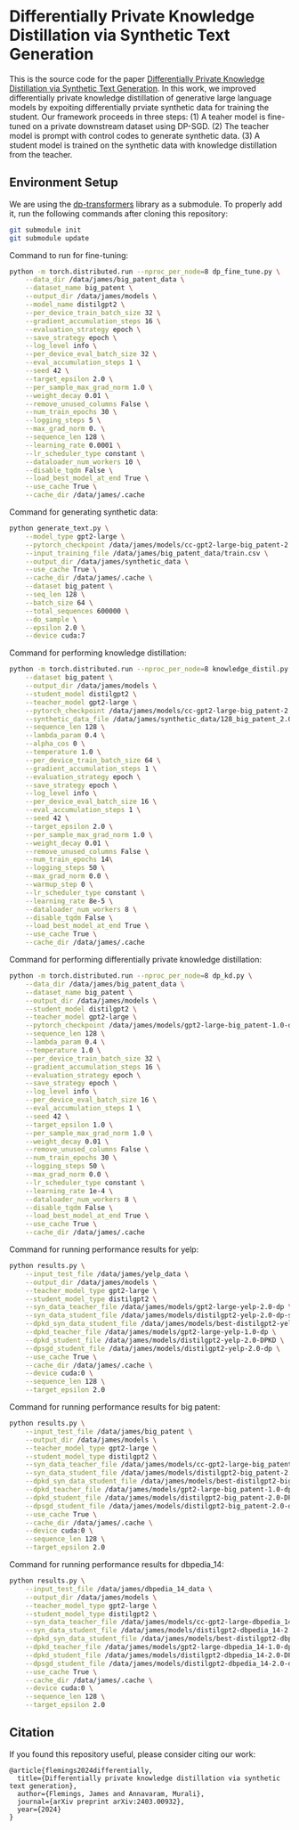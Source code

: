 # Differentially Private Knowledge Distillation via Synthetic Text Generation

This is the source code for the paper [Differentially Private Knowledge Distillation via Synthetic Text Generation](https://arxiv.org/pdf/2403.00932). In this work, we improved differentially private knowledge distillation of generative large language models by expoiting differentially prviate synthetic data for training the student. Our framework proceeds in three steps: (1) A teaher model is fine-tuned on a private downstream dataset using DP-SGD. (2) The teacher model is prompt with control codes to generate synthetic data. (3) A student model is trained on the synthetic data with knowledge distillation from the teacher.

## Environment Setup
We are using the [dp-transformers](https://github.com/microsoft/dp-transformers) library as a submodule. To properly add it, run the following commands after cloning this repository:

```bash
git submodule init
git submodule update
```

Command to run for fine-tuning:
```bash
python -m torch.distributed.run --nproc_per_node=8 dp_fine_tune.py \
    --data_dir /data/james/big_patent_data \
    --dataset_name big_patent \
    --output_dir /data/james/models \
    --model_name distilgpt2 \
    --per_device_train_batch_size 32 \
    --gradient_accumulation_steps 16 \
    --evaluation_strategy epoch \
    --save_strategy epoch \
    --log_level info \
    --per_device_eval_batch_size 32 \
    --eval_accumulation_steps 1 \
    --seed 42 \
    --target_epsilon 2.0 \
    --per_sample_max_grad_norm 1.0 \
    --weight_decay 0.01 \
    --remove_unused_columns False \
    --num_train_epochs 30 \
    --logging_steps 5 \
    --max_grad_norm 0. \
    --sequence_len 128 \
    --learning_rate 0.0001 \
    --lr_scheduler_type constant \
    --dataloader_num_workers 10 \
    --disable_tqdm False \
    --load_best_model_at_end True \
    --use_cache True \
    --cache_dir /data/james/.cache
```

Command for generating synthetic data:
```bash
python generate_text.py \
    --model_type gpt2-large \
    --pytorch_checkpoint /data/james/models/cc-gpt2-large-big_patent-2.0-dp/pytorch_model.bin \
    --input_training_file /data/james/big_patent_data/train.csv \
    --output_dir /data/james/synthetic_data \
    --use_cache True \
    --cache_dir /data/james/.cache \
    --dataset big_patent \
    --seq_len 128 \
    --batch_size 64 \
    --total_sequences 600000 \
    --do_sample \
    --epsilon 2.0 \
    --device cuda:7 
```

Command for performing knowledge distillation:
```bash
python -m torch.distributed.run --nproc_per_node=8 knowledge_distil.py \
    --dataset big_patent \
    --output_dir /data/james/models \
    --student_model distilgpt2 \
    --teacher_model gpt2-large \
    --pytorch_checkpoint /data/james/models/cc-gpt2-large-big_patent-2.0-dp/pytorch_model.bin \
    --synthetic_data_file /data/james/synthetic_data/128_big_patent_2.0_dp_synthetic_data.csv \
    --sequence_len 128 \
    --lambda_param 0.4 \
    --alpha_cos 0 \
    --temperature 1.0 \
    --per_device_train_batch_size 64 \
    --gradient_accumulation_steps 1 \
    --evaluation_strategy epoch \
    --save_strategy epoch \
    --log_level info \
    --per_device_eval_batch_size 16 \
    --eval_accumulation_steps 1 \
    --seed 42 \
    --target_epsilon 2.0 \
    --per_sample_max_grad_norm 1.0 \
    --weight_decay 0.01 \
    --remove_unused_columns False \
    --num_train_epochs 14\
    --logging_steps 50 \
    --max_grad_norm 0.0 \
    --warmup_step 0 \
    --lr_scheduler_type constant \
    --learning_rate 8e-5 \
    --dataloader_num_workers 8 \
    --disable_tqdm False \
    --load_best_model_at_end True \
    --use_cache True \
    --cache_dir /data/james/.cache
```

Command for performing differentially private knowledge distillation:
```bash
python -m torch.distributed.run --nproc_per_node=8 dp_kd.py \
    --data_dir /data/james/big_patent_data \
    --dataset_name big_patent \
    --output_dir /data/james/models \
    --student_model distilgpt2 \
    --teacher_model gpt2-large \
    --pytorch_checkpoint /data/james/models/gpt2-large-big_patent-1.0-dp/pytorch_model.bin \
    --sequence_len 128 \
    --lambda_param 0.4 \
    --temperature 1.0 \
    --per_device_train_batch_size 32 \
    --gradient_accumulation_steps 16 \
    --evaluation_strategy epoch \
    --save_strategy epoch \
    --log_level info \
    --per_device_eval_batch_size 16 \
    --eval_accumulation_steps 1 \
    --seed 42 \
    --target_epsilon 1.0 \
    --per_sample_max_grad_norm 1.0 \
    --weight_decay 0.01 \
    --remove_unused_columns False \
    --num_train_epochs 30 \
    --logging_steps 50 \
    --max_grad_norm 0.0 \
    --lr_scheduler_type constant \
    --learning_rate 1e-4 \
    --dataloader_num_workers 8 \
    --disable_tqdm False \
    --load_best_model_at_end True \
    --use_cache True \
    --cache_dir /data/james/.cache
```

Command for running performance results for yelp:
```bash
python results.py \
    --input_test_file /data/james/yelp_data \
    --output_dir /data/james/models \
    --teacher_model_type gpt2-large \
    --student_model_type distilgpt2 \
    --syn_data_teacher_file /data/james/models/gpt2-large-yelp-2.0-dp \
    --syn_data_student_file /data/james/models/distilgpt2-yelp-2.0-dp-syn-data \
    --dpkd_syn_data_student_file /data/james/models/best-distilgpt2-yelp-2.0-DPKD-syn-data \
    --dpkd_teacher_file /data/james/models/gpt2-large-yelp-1.0-dp \
    --dpkd_student_file /data/james/models/distilgpt2-yelp-2.0-DPKD \
    --dpsgd_student_file /data/james/models/distilgpt2-yelp-2.0-dp \
    --use_cache True \
    --cache_dir /data/james/.cache \
    --device cuda:0 \
    --sequence_len 128 \
    --target_epsilon 2.0
```

Command for running performance results for big patent:
```bash
python results.py \
    --input_test_file /data/james/big_patent \
    --output_dir /data/james/models \
    --teacher_model_type gpt2-large \
    --student_model_type distilgpt2 \
    --syn_data_teacher_file /data/james/models/cc-gpt2-large-big_patent-2.0-dp \
    --syn_data_student_file /data/james/models/distilgpt2-big_patent-2.0-dp-syn-data \
    --dpkd_syn_data_student_file /data/james/models/best-distilgpt2-big_patent-2.0-DPKD-syn-data \
    --dpkd_teacher_file /data/james/models/gpt2-large-big_patent-1.0-dp \
    --dpkd_student_file /data/james/models/distilgpt2-big_patent-2.0-DPKD \
    --dpsgd_student_file /data/james/models/distilgpt2-big_patent-2.0-dp \
    --use_cache True \
    --cache_dir /data/james/.cache \
    --device cuda:0 \
    --sequence_len 128 \
    --target_epsilon 2.0
```

Command for running performance results for dbpedia_14:
```bash
python results.py \
    --input_test_file /data/james/dbpedia_14_data \
    --output_dir /data/james/models \
    --teacher_model_type gpt2-large \
    --student_model_type distilgpt2 \
    --syn_data_teacher_file /data/james/models/cc-gpt2-large-dbpedia_14-2.0-dp \
    --syn_data_student_file /data/james/models/distilgpt2-dbpedia_14-2.0-dp-syn-data \
    --dpkd_syn_data_student_file /data/james/models/best-distilgpt2-dbpedia_14-2.0-DPKD-syn-data \
    --dpkd_teacher_file /data/james/models/gpt2-large-dbpedia_14-1.0-dp \
    --dpkd_student_file /data/james/models/distilgpt2-dbpedia_14-2.0-DPKD \
    --dpsgd_student_file /data/james/models/distilgpt2-dbpedia_14-2.0-dp \
    --use_cache True \
    --cache_dir /data/james/.cache \
    --device cuda:0 \
    --sequence_len 128 \
    --target_epsilon 2.0
```

## Citation
If you found this repository useful, please consider citing our work:
```stex
@article{flemings2024differentially,
  title={Differentially private knowledge distillation via synthetic text generation},
  author={Flemings, James and Annavaram, Murali},
  journal={arXiv preprint arXiv:2403.00932},
  year={2024}
}
```
